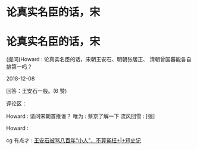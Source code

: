 # 论真实名臣的话，宋

# 论真实名臣的话，宋

(提问)Howard : 论真实名臣的话，宋朝王安石、明朝张居正、 清朝曾国蕃能各自排第一吗？

2018-12-08

回答：王安石一般。(6 赞)

评论区：

Howard : 请问宋朝首推谁？ 唯为 : 蔡京了解一下 流风回雪 : [强]

Howard :

cg 有点才 : [王安石被骂八百年](https://mp.weixin.qq.com/s/UudbcpPekM4uIfqee3bx3g)[“](https://mp.weixin.qq.com/s/UudbcpPekM4uIfqee3bx3g)[小人](https://mp.weixin.qq.com/s/UudbcpPekM4uIfqee3bx3g)[”](https://mp.weixin.qq.com/s/UudbcpPekM4uIfqee3bx3g)[，不算冤枉](https://mp.weixin.qq.com/s/UudbcpPekM4uIfqee3bx3g)[+|+](https://mp.weixin.qq.com/s/UudbcpPekM4uIfqee3bx3g)[短史记](https://mp.weixin.qq.com/s/UudbcpPekM4uIfqee3bx3g)